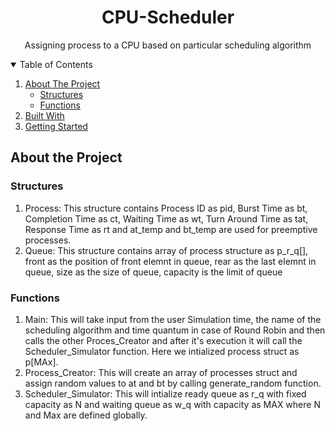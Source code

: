 

<h1 align="center"> CPU-Scheduler </h1>
<p align = "center">
Assigning process to a CPU based on particular scheduling algorithm
</p>
<details open="open">
  <summary >Table of Contents</summary>
  <ol>
    <li>
      <a href="#about-the-project">About The Project</a>
      <ul>
          <li><a href="#structures">Structures</a></li>
          <li><a href="#functions">Functions</a></li>
      </ul>
    </li>
        <li><a href="#built-with">Built With</a></li>
 
  <li>
    <a href=#getting started>Getting Started</a>
  </li>
   </ol>
</details>

## About the Project
### Structures
<ol>
  <li>
  Process: This structure contains Process ID as pid, Burst Time as bt, Completion Time as ct, Waiting Time as wt, 
			Turn Around Time as tat, Response Time as rt and at_temp and bt_temp are used for preemptive processes.
  </li>
  <li>
	Queue: This structure contains array of process structure as p_r_q[], front as the position of front elemnt in queue,
			 rear as the last elemnt in queue, size as the size of queue, capacity is the limit of queue
  </li>
 </ol>
 
 ### Functions
 <ol>
  <li>Main: This will take input from the user Simulation time, the name of the scheduling algorithm and time quantum in case of Round Robin 
		 	and then calls the other Proces_Creator and after it's execution it will call the Scheduler_Simulator function.
    Here we intialized process struct as p[MAx].</li>
  <li>Process_Creator:  This will create an array of processes struct and assign random values to at and bt by calling generate_random function.</li>
  <li>Scheduler_Simulator:  This will intialize ready queue as r_q with fixed capacity as N and waiting queue as w_q with capacity as MAX where N and Max are defined globally.</li>
  </ol>
 
